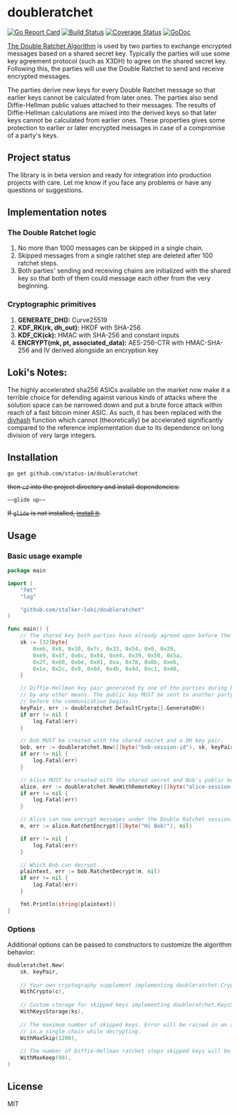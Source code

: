 # doubleratchet

[![Go Report Card](https://goreportcard.com/badge/github.com/status-im/doubleratchet)](https://goreportcard.com/report/github.com/status-im/doubleratchet)
[![Build Status](https://travis-ci.org/status-im/doubleratchet.svg?branch=master)](https://travis-ci.org/status-im/doubleratchet)
[![Coverage Status](https://coveralls.io/repos/github/status-im/doubleratchet/badge.svg?branch=master)](https://coveralls.io/github/status-im/doubleratchet?branch=master)
[![GoDoc](https://godoc.org/github.com/status-im/doubleratchet?status.svg)](https://godoc.org/github.com/status-im/doubleratchet)

[The Double Ratchet Algorithm](https://whispersystems.org/docs/specifications/doubleratchet) is used
by two parties to exchange encrypted messages based on a shared secret key. Typically the parties
will use some key agreement protocol (such as X3DH) to agree on the shared secret key.
Following this, the parties will use the Double Ratchet to send and receive encrypted messages.

The parties derive new keys for every Double Ratchet message so that earlier keys cannot be calculated
from later ones. The parties also send Diffie-Hellman public values attached to their messages.
The results of Diffie-Hellman calculations are mixed into the derived keys so that later keys cannot
be calculated from earlier ones. These properties gives some protection to earlier or later encrypted 
messages in case of a compromise of a party's keys.

## Project status

The library is in beta version and ready for integration into production projects with care.
Let me know if you face any problems or have any questions or suggestions.

## Implementation notes

### The Double Ratchet logic

1. No more than 1000 messages can be skipped in a single chain.
1. Skipped messages from a single ratchet step are deleted after 100 ratchet steps.
1. Both parties' sending and receiving chains are initialized with the shared key so that both
of them could message each other from the very beginning.

### Cryptographic primitives 

1. **GENERATE_DH():** Curve25519
1. **KDF_RK(rk, dh_out):** HKDF with SHA-256
1. **KDF_CK(ck):** HMAC with SHA-256 and constant inputs
1. **ENCRYPT(mk, pt, associated_data):** AES-256-CTR with HMAC-SHA-256 and IV derived alongside an encryption key

## Loki's Notes:

The highly accelerated sha256 ASICs available on the market now make it a terrible choice
for defending against various kinds of attacks where the solution space can be narrowed
down and put a brute force attack within reach of a fast bitcoin miner ASIC. As such,
it has been replaced with the [divhash](https://github.com/stalker-loki/divhash) function
which cannot (theoretically) be accelerated significantly compared to the reference
implementation due to its dependence on long division of very large integers.

## Installation

    go get github.com/status-im/doubleratchet

~~then `cd` into the project directory and install dependencies:~~

    ~~glide up~~
    
~~If `glide` is not installed, [install it](https://github.com/Masterminds/glide).~~

## Usage

### Basic usage example

```go
package main

import (
	"fmt"
	"log"

	"github.com/stalker-loki/doubleratchet"
)

func main() {
	// The shared key both parties have already agreed upon before the communication.
	sk := [32]byte{
		0xeb, 0x8, 0x10, 0x7c, 0x33, 0x54, 0x0, 0x20,
		0xe9, 0x4f, 0x6c, 0x84, 0xe4, 0x39, 0x50, 0x5a,
		0x2f, 0x60, 0xbe, 0x81, 0xa, 0x78, 0x8b, 0xeb,
		0x1e, 0x2c, 0x9, 0x8d, 0x4b, 0x4d, 0xc1, 0x40,
	}

	// Diffie-Hellman key pair generated by one of the parties during key exchange or
	// by any other means. The public key MUST be sent to another party for initialization
	// before the communication begins.
	keyPair, err := doubleratchet.DefaultCrypto{}.GenerateDH()
	if err != nil {
		log.Fatal(err)
	}

	// Bob MUST be created with the shared secret and a DH key pair.
	bob, err := doubleratchet.New([]byte("bob-session-id"), sk, keyPair, nil)
	if err != nil {
		log.Fatal(err)
	}

	// Alice MUST be created with the shared secret and Bob's public key.
	alice, err := doubleratchet.NewWithRemoteKey([]byte("alice-session-id"), sk, keyPair.PublicKey(), nil)
	if err != nil {
		log.Fatal(err)
	}

	// Alice can now encrypt messages under the Double Ratchet session.
	m, err := alice.RatchetEncrypt([]byte("Hi Bob!"), nil)

	if err != nil {
		log.Fatal(err)
	}

	// Which Bob can decrypt.
	plaintext, err := bob.RatchetDecrypt(m, nil)
	if err != nil {
		log.Fatal(err)
	}

	fmt.Println(string(plaintext))
}
```

### Options

Additional options can be passed to constructors to customize the algorithm behavior:

```go
doubleratchet.New(
    sk, keyPair,
    
    // Your own cryptography supplement implementing doubleratchet.Crypto.
    WithCrypto(c),
    
    // Custom storage for skipped keys implementing doubleratchet.KeysStorage.
    WithKeysStorage(ks),
    
    // The maximum number of skipped keys. Error will be raised in an attempt to store more keys
    // in a single chain while decrypting.
    WithMaxSkip(1200),
    
    // The number of Diffie-Hellman ratchet steps skipped keys will be stored.
    WithMaxKeep(90),
)
```

## License

MIT
